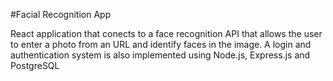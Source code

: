 #Facial Recognition App

React application that conects to a face recognition API that allows
the user to enter a photo from an URL and identify faces in the image.
A login and authentication system is also implemented using Node.js, Express.js and PostgreSQL
